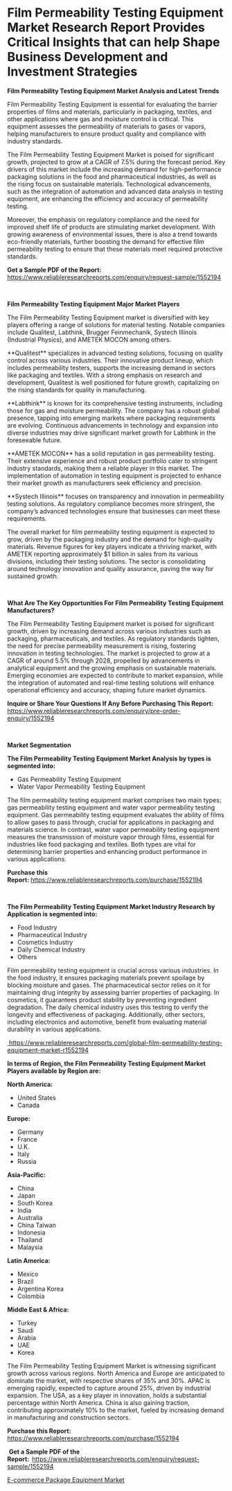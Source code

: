 <p><h1>Film Permeability Testing Equipment Market Research Report Provides Critical Insights that can help Shape Business Development and Investment Strategies</h1></p><p><strong>Film Permeability Testing Equipment Market Analysis and Latest Trends</strong></p>
<p><p>Film Permeability Testing Equipment is essential for evaluating the barrier properties of films and materials, particularly in packaging, textiles, and other applications where gas and moisture control is critical. This equipment assesses the permeability of materials to gases or vapors, helping manufacturers to ensure product quality and compliance with industry standards.</p><p>The Film Permeability Testing Equipment Market is poised for significant growth, projected to grow at a CAGR of 7.5% during the forecast period. Key drivers of this market include the increasing demand for high-performance packaging solutions in the food and pharmaceutical industries, as well as the rising focus on sustainable materials. Technological advancements, such as the integration of automation and advanced data analysis in testing equipment, are enhancing the efficiency and accuracy of permeability testing. </p><p>Moreover, the emphasis on regulatory compliance and the need for improved shelf life of products are stimulating market development. With growing awareness of environmental issues, there is also a trend towards eco-friendly materials, further boosting the demand for effective film permeability testing to ensure that these materials meet required protective standards.</p></p>
<p><strong>Get a Sample PDF of the Report:&nbsp;</strong> <a href="https://www.reliableresearchreports.com/enquiry/request-sample/1552194?utm_campaign=2796&utm_medium=2&utm_source=Github&utm_content=ia&utm_term=27022025&utm_id=film-permeability-testing-equipment">https://www.reliableresearchreports.com/enquiry/request-sample/1552194</a></p>
<p>&nbsp;</p>
<p><strong>Film Permeability Testing Equipment Major Market Players</strong></p>
<p><p>The Film Permeability Testing Equipment market is diversified with key players offering a range of solutions for material testing. Notable companies include Qualitest, Labthink, Brugger Feinmechanik, Systech Illinois (Industrial Physics), and AMETEK MOCON among others.</p><p>**Qualitest** specializes in advanced testing solutions, focusing on quality control across various industries. Their innovative product lineup, which includes permeability testers, supports the increasing demand in sectors like packaging and textiles. With a strong emphasis on research and development, Qualitest is well positioned for future growth, capitalizing on the rising standards for quality in manufacturing.</p><p>**Labthink** is known for its comprehensive testing instruments, including those for gas and moisture permeability. The company has a robust global presence, tapping into emerging markets where packaging requirements are evolving. Continuous advancements in technology and expansion into diverse industries may drive significant market growth for Labthink in the foreseeable future.</p><p>**AMETEK MOCON** has a solid reputation in gas permeability testing. Their extensive experience and robust product portfolio cater to stringent industry standards, making them a reliable player in this market. The implementation of automation in testing equipment is projected to enhance their market growth as manufacturers seek efficiency and precision.</p><p>**Systech Illinois** focuses on transparency and innovation in permeability testing solutions. As regulatory compliance becomes more stringent, the company’s advanced technologies ensure that businesses can meet these requirements.</p><p>The overall market for film permeability testing equipment is expected to grow, driven by the packaging industry and the demand for high-quality materials. Revenue figures for key players indicate a thriving market, with AMETEK reporting approximately $1 billion in sales from its various divisions, including their testing solutions. The sector is consolidating around technology innovation and quality assurance, paving the way for sustained growth.</p></p>
<p>&nbsp;</p>
<p><strong>What Are The Key Opportunities For Film Permeability Testing Equipment Manufacturers?</strong></p>
<p><p>The Film Permeability Testing Equipment market is poised for significant growth, driven by increasing demand across various industries such as packaging, pharmaceuticals, and textiles. As regulatory standards tighten, the need for precise permeability measurement is rising, fostering innovation in testing technologies. The market is projected to grow at a CAGR of around 5.5% through 2028, propelled by advancements in analytical equipment and the growing emphasis on sustainable materials. Emerging economies are expected to contribute to market expansion, while the integration of automated and real-time testing solutions will enhance operational efficiency and accuracy, shaping future market dynamics.</p></p>
<p><strong>Inquire or Share Your Questions If Any Before Purchasing This Report:</strong> <a href="https://www.reliableresearchreports.com/enquiry/pre-order-enquiry/1552194?utm_campaign=2796&utm_medium=2&utm_source=Github&utm_content=ia&utm_term=27022025&utm_id=film-permeability-testing-equipment">https://www.reliableresearchreports.com/enquiry/pre-order-enquiry/1552194</a></p>
<p>&nbsp;</p>
<p><strong>Market Segmentation</strong></p>
<p><strong>The Film Permeability Testing Equipment Market Analysis by types is segmented into:</strong></p>
<p><ul><li>Gas Permeability Testing Equipment</li><li>Water Vapor Permeability Testing Equipment</li></ul></p>
<p><p>The film permeability testing equipment market comprises two main types: gas permeability testing equipment and water vapor permeability testing equipment. Gas permeability testing equipment evaluates the ability of films to allow gases to pass through, crucial for applications in packaging and materials science. In contrast, water vapor permeability testing equipment measures the transmission of moisture vapor through films, essential for industries like food packaging and textiles. Both types are vital for determining barrier properties and enhancing product performance in various applications.</p></p>
<p><strong>Purchase this Report:&nbsp;</strong><a href="https://www.reliableresearchreports.com/purchase/1552194?utm_campaign=2796&utm_medium=2&utm_source=Github&utm_content=ia&utm_term=27022025&utm_id=film-permeability-testing-equipment">https://www.reliableresearchreports.com/purchase/1552194</a></p>
<p>&nbsp;</p>
<p><strong>The Film Permeability Testing Equipment Market Industry Research by Application is segmented into:</strong></p>
<p><ul><li>Food Industry</li><li>Pharmaceutical Industry</li><li>Cosmetics Industry</li><li>Daily Chemical Industry</li><li>Others</li></ul></p>
<p><p>Film permeability testing equipment is crucial across various industries. In the food industry, it ensures packaging materials prevent spoilage by blocking moisture and gases. The pharmaceutical sector relies on it for maintaining drug integrity by assessing barrier properties of packaging. In cosmetics, it guarantees product stability by preventing ingredient degradation. The daily chemical industry uses this testing to verify the longevity and effectiveness of packaging. Additionally, other sectors, including electronics and automotive, benefit from evaluating material durability in various applications.</p></p>
<p><a href="https://www.reliableresearchreports.com/global-film-permeability-testing-equipment-market-r1552194?utm_campaign=2796&utm_medium=2&utm_source=Github&utm_content=ia&utm_term=27022025&utm_id=film-permeability-testing-equipment">&nbsp;https://www.reliableresearchreports.com/global-film-permeability-testing-equipment-market-r1552194</a></p>
<p><strong>In terms of Region, the Film Permeability Testing Equipment Market Players available by Region are:</strong></p>
<p>
    <p> <strong> North America: </strong>
        <ul>
            <li>United States</li>
            <li>Canada</li>
        </ul>
        </p> 
    <p> <strong> Europe: </strong>
        <ul>
            <li>Germany</li>
            <li>France</li>
            <li>U.K.</li>
            <li>Italy</li>
            <li>Russia</li>
        </ul>
        </p> 
    <p> <strong> Asia-Pacific: </strong>
        <ul>
            <li>China</li>
            <li>Japan</li>
            <li>South Korea</li>
            <li>India</li>
            <li>Australia</li>
            <li>China Taiwan</li>
            <li>Indonesia</li>
            <li>Thailand</li>
            <li>Malaysia</li>
        </ul>
        </p> 
    <p> <strong> Latin America: </strong>
        <ul>
            <li>Mexico</li>
            <li>Brazil</li>
            <li>Argentina Korea</li>
            <li>Colombia</li>
        </ul>
        </p> 
    <p> <strong> Middle East & Africa: </strong>
        <ul>
            <li>Turkey</li>
            <li>Saudi</li>
            <li>Arabia</li>
            <li>UAE</li>
            <li>Korea</li>
        </ul>
    </p>
    </p>
<p><p>The Film Permeability Testing Equipment Market is witnessing significant growth across various regions. North America and Europe are anticipated to dominate the market, with respective shares of 35% and 30%. APAC is emerging rapidly, expected to capture around 25%, driven by industrial expansion. The USA, as a key player in innovation, holds a substantial percentage within North America. China is also gaining traction, contributing approximately 10% to the market, fueled by increasing demand in manufacturing and construction sectors.</p></p>
<p><strong>Purchase this Report: </strong><a href="https://www.reliableresearchreports.com/purchase/1552194?utm_campaign=2796&utm_medium=2&utm_source=Github&utm_content=ia&utm_term=27022025&utm_id=film-permeability-testing-equipment">https://www.reliableresearchreports.com/purchase/1552194</a></p>
<p>&nbsp;<strong>Get a Sample PDF of the Report:&nbsp;&nbsp;</strong><a href="https://www.reliableresearchreports.com/enquiry/request-sample/1552194?utm_campaign=2796&utm_medium=2&utm_source=Github&utm_content=ia&utm_term=27022025&utm_id=film-permeability-testing-equipment">https://www.reliableresearchreports.com/enquiry/request-sample/1552194</a></p>
<p><strong></strong></p>
<p><p><a href="https://github.com/luluanaehut2/Market-Research-Report-List-1/blob/main/e-commerce-package-equipment-market.md?utm_campaign=2796&utm_medium=2&utm_source=Github&utm_content=ia&utm_term=27022025&utm_id=film-permeability-testing-equipment">E-commerce Package Equipment Market</a></p></p>